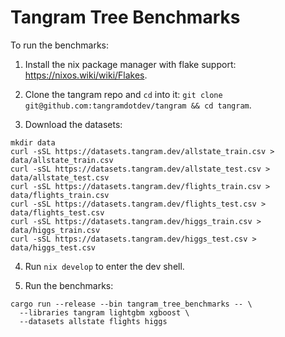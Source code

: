 # Tangram Tree Benchmarks

To run the benchmarks:

1. Install the nix package manager with flake support: https://nixos.wiki/wiki/Flakes.

2. Clone the tangram repo and `cd` into it: `git clone git@github.com:tangramdotdev/tangram && cd tangram`.

3. Download the datasets:

```
mkdir data
curl -sSL https://datasets.tangram.dev/allstate_train.csv > data/allstate_train.csv
curl -sSL https://datasets.tangram.dev/allstate_test.csv > data/allstate_test.csv
curl -sSL https://datasets.tangram.dev/flights_train.csv > data/flights_train.csv
curl -sSL https://datasets.tangram.dev/flights_test.csv > data/flights_test.csv
curl -sSL https://datasets.tangram.dev/higgs_train.csv > data/higgs_train.csv
curl -sSL https://datasets.tangram.dev/higgs_test.csv > data/higgs_test.csv
```

4. Run `nix develop` to enter the dev shell.

5. Run the benchmarks:

```
cargo run --release --bin tangram_tree_benchmarks -- \
  --libraries tangram lightgbm xgboost \
  --datasets allstate flights higgs
```
